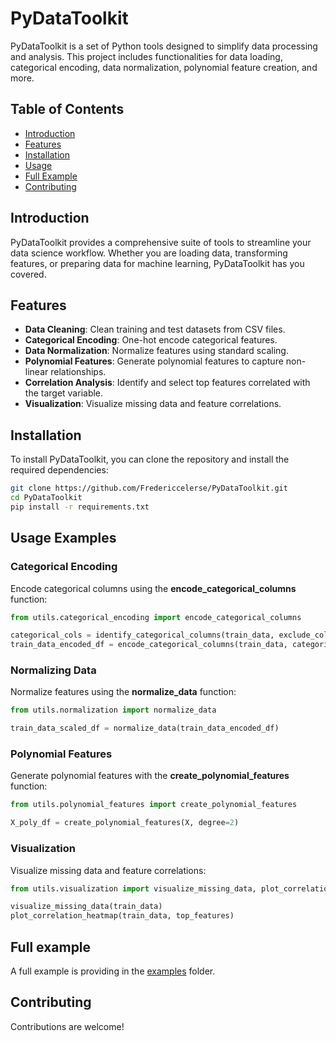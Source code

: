 # PyDataToolkit

PyDataToolkit is a set of Python tools designed to simplify data processing and analysis. This project includes functionalities for data loading, categorical encoding, data normalization, polynomial feature creation, and more.

## Table of Contents

- [Introduction](#introduction)
- [Features](#features)
- [Installation](#installation)
- [Usage](#usage)
- [Full Example](#full-example)
- [Contributing](#contributing)

## Introduction

PyDataToolkit provides a comprehensive suite of tools to streamline your data science workflow. Whether you are loading data, transforming features, or preparing data for machine learning, PyDataToolkit has you covered.

## Features

- **Data Cleaning**: Clean training and test datasets from CSV files.
- **Categorical Encoding**: One-hot encode categorical features.
- **Data Normalization**: Normalize features using standard scaling.
- **Polynomial Features**: Generate polynomial features to capture non-linear relationships.
- **Correlation Analysis**: Identify and select top features correlated with the target variable.
- **Visualization**: Visualize missing data and feature correlations.

## Installation

To install PyDataToolkit, you can clone the repository and install the required dependencies:

```bash
git clone https://github.com/Fredericcelerse/PyDataToolkit.git
cd PyDataToolkit
pip install -r requirements.txt
```

## Usage Examples

### Categorical Encoding
Encode categorical columns using the **encode_categorical_columns** function:
```python
from utils.categorical_encoding import encode_categorical_columns

categorical_cols = identify_categorical_columns(train_data, exclude_columns=['SalePrice'])
train_data_encoded_df = encode_categorical_columns(train_data, categorical_cols)
```

### Normalizing Data
Normalize features using the **normalize_data** function:
```python
from utils.normalization import normalize_data

train_data_scaled_df = normalize_data(train_data_encoded_df)
```

### Polynomial Features
Generate polynomial features with the **create_polynomial_features** function:
```python
from utils.polynomial_features import create_polynomial_features

X_poly_df = create_polynomial_features(X, degree=2)
```

### Visualization
Visualize missing data and feature correlations:
```python
from utils.visualization import visualize_missing_data, plot_correlation_heatmap

visualize_missing_data(train_data)
plot_correlation_heatmap(train_data, top_features)
```

## Full example

A full example is providing in the [examples](examples) folder. 

## Contributing

Contributions are welcome! 
